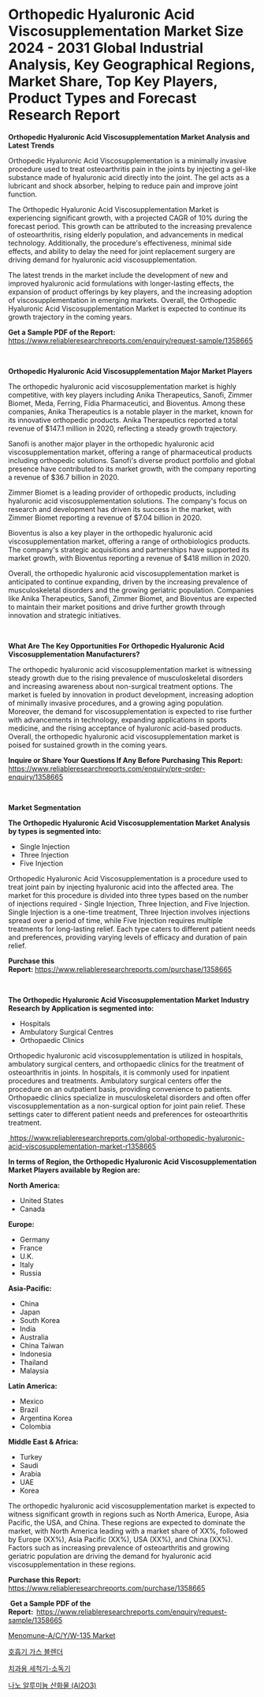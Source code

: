 <p><h1>Orthopedic Hyaluronic Acid Viscosupplementation Market Size 2024 - 2031 Global Industrial Analysis, Key Geographical Regions, Market Share, Top Key Players, Product Types and Forecast Research Report</h1></p><p><strong>Orthopedic Hyaluronic Acid Viscosupplementation Market Analysis and Latest Trends</strong></p>
<p><p>Orthopedic Hyaluronic Acid Viscosupplementation is a minimally invasive procedure used to treat osteoarthritis pain in the joints by injecting a gel-like substance made of hyaluronic acid directly into the joint. The gel acts as a lubricant and shock absorber, helping to reduce pain and improve joint function.</p><p>The Orthopedic Hyaluronic Acid Viscosupplementation Market is experiencing significant growth, with a projected CAGR of 10% during the forecast period. This growth can be attributed to the increasing prevalence of osteoarthritis, rising elderly population, and advancements in medical technology. Additionally, the procedure's effectiveness, minimal side effects, and ability to delay the need for joint replacement surgery are driving demand for hyaluronic acid viscosupplementation.</p><p>The latest trends in the market include the development of new and improved hyaluronic acid formulations with longer-lasting effects, the expansion of product offerings by key players, and the increasing adoption of viscosupplementation in emerging markets. Overall, the Orthopedic Hyaluronic Acid Viscosupplementation Market is expected to continue its growth trajectory in the coming years.</p></p>
<p><strong>Get a Sample PDF of the Report:&nbsp;</strong> <a href="https://www.reliableresearchreports.com/enquiry/request-sample/1358665">https://www.reliableresearchreports.com/enquiry/request-sample/1358665</a></p>
<p>&nbsp;</p>
<p><strong>Orthopedic Hyaluronic Acid Viscosupplementation Major Market Players</strong></p>
<p><p>The orthopedic hyaluronic acid viscosupplementation market is highly competitive, with key players including Anika Therapeutics, Sanofi, Zimmer Biomet, Meda, Ferring, Fidia Pharmaceutici, and Bioventus. Among these companies, Anika Therapeutics is a notable player in the market, known for its innovative orthopedic products. Anika Therapeutics reported a total revenue of $147.1 million in 2020, reflecting a steady growth trajectory.</p><p>Sanofi is another major player in the orthopedic hyaluronic acid viscosupplementation market, offering a range of pharmaceutical products including orthopedic solutions. Sanofi's diverse product portfolio and global presence have contributed to its market growth, with the company reporting a revenue of $36.7 billion in 2020.</p><p>Zimmer Biomet is a leading provider of orthopedic products, including hyaluronic acid viscosupplementation solutions. The company's focus on research and development has driven its success in the market, with Zimmer Biomet reporting a revenue of $7.04 billion in 2020.</p><p>Bioventus is also a key player in the orthopedic hyaluronic acid viscosupplementation market, offering a range of orthobiologics products. The company's strategic acquisitions and partnerships have supported its market growth, with Bioventus reporting a revenue of $418 million in 2020.</p><p>Overall, the orthopedic hyaluronic acid viscosupplementation market is anticipated to continue expanding, driven by the increasing prevalence of musculoskeletal disorders and the growing geriatric population. Companies like Anika Therapeutics, Sanofi, Zimmer Biomet, and Bioventus are expected to maintain their market positions and drive further growth through innovation and strategic initiatives.</p></p>
<p>&nbsp;</p>
<p><strong>What Are The Key Opportunities For Orthopedic Hyaluronic Acid Viscosupplementation Manufacturers?</strong></p>
<p><p>The orthopedic hyaluronic acid viscosupplementation market is witnessing steady growth due to the rising prevalence of musculoskeletal disorders and increasing awareness about non-surgical treatment options. The market is fueled by innovation in product development, increasing adoption of minimally invasive procedures, and a growing aging population. Moreover, the demand for viscosupplementation is expected to rise further with advancements in technology, expanding applications in sports medicine, and the rising acceptance of hyaluronic acid-based products. Overall, the orthopedic hyaluronic acid viscosupplementation market is poised for sustained growth in the coming years.</p></p>
<p><strong>Inquire or Share Your Questions If Any Before Purchasing This Report:</strong> <a href="https://www.reliableresearchreports.com/enquiry/pre-order-enquiry/1358665">https://www.reliableresearchreports.com/enquiry/pre-order-enquiry/1358665</a></p>
<p>&nbsp;</p>
<p><strong>Market Segmentation</strong></p>
<p><strong>The Orthopedic Hyaluronic Acid Viscosupplementation Market Analysis by types is segmented into:</strong></p>
<p><ul><li>Single Injection</li><li>Three Injection</li><li>Five Injection</li></ul></p>
<p><p>Orthopedic Hyaluronic Acid Viscosupplementation is a procedure used to treat joint pain by injecting hyaluronic acid into the affected area. The market for this procedure is divided into three types based on the number of injections required - Single Injection, Three Injection, and Five Injection. Single Injection is a one-time treatment, Three Injection involves injections spread over a period of time, while Five Injection requires multiple treatments for long-lasting relief. Each type caters to different patient needs and preferences, providing varying levels of efficacy and duration of pain relief.</p></p>
<p><strong>Purchase this Report:&nbsp;</strong><a href="https://www.reliableresearchreports.com/purchase/1358665">https://www.reliableresearchreports.com/purchase/1358665</a></p>
<p>&nbsp;</p>
<p><strong>The Orthopedic Hyaluronic Acid Viscosupplementation Market Industry Research by Application is segmented into:</strong></p>
<p><ul><li>Hospitals</li><li>Ambulatory Surgical Centres</li><li>Orthopaedic Clinics</li></ul></p>
<p><p>Orthopedic hyaluronic acid viscosupplementation is utilized in hospitals, ambulatory surgical centers, and orthopaedic clinics for the treatment of osteoarthritis in joints. In hospitals, it is commonly used for inpatient procedures and treatments. Ambulatory surgical centers offer the procedure on an outpatient basis, providing convenience to patients. Orthopaedic clinics specialize in musculoskeletal disorders and often offer viscosupplementation as a non-surgical option for joint pain relief. These settings cater to different patient needs and preferences for osteoarthritis treatment.</p></p>
<p><a href="https://www.reliableresearchreports.com/global-orthopedic-hyaluronic-acid-viscosupplementation-market-r1358665">&nbsp;https://www.reliableresearchreports.com/global-orthopedic-hyaluronic-acid-viscosupplementation-market-r1358665</a></p>
<p><strong>In terms of Region, the Orthopedic Hyaluronic Acid Viscosupplementation Market Players available by Region are:</strong></p>
<p>
    <p> <strong> North America: </strong>
        <ul>
            <li>United States</li>
            <li>Canada</li>
        </ul>
        </p> 
    <p> <strong> Europe: </strong>
        <ul>
            <li>Germany</li>
            <li>France</li>
            <li>U.K.</li>
            <li>Italy</li>
            <li>Russia</li>
        </ul>
        </p> 
    <p> <strong> Asia-Pacific: </strong>
        <ul>
            <li>China</li>
            <li>Japan</li>
            <li>South Korea</li>
            <li>India</li>
            <li>Australia</li>
            <li>China Taiwan</li>
            <li>Indonesia</li>
            <li>Thailand</li>
            <li>Malaysia</li>
        </ul>
        </p> 
    <p> <strong> Latin America: </strong>
        <ul>
            <li>Mexico</li>
            <li>Brazil</li>
            <li>Argentina Korea</li>
            <li>Colombia</li>
        </ul>
        </p> 
    <p> <strong> Middle East & Africa: </strong>
        <ul>
            <li>Turkey</li>
            <li>Saudi</li>
            <li>Arabia</li>
            <li>UAE</li>
            <li>Korea</li>
        </ul>
    </p>
    </p>
<p><p>The orthopedic hyaluronic acid viscosupplementation market is expected to witness significant growth in regions such as North America, Europe, Asia Pacific, the USA, and China. These regions are expected to dominate the market, with North America leading with a market share of XX%, followed by Europe (XX%), Asia Pacific (XX%), USA (XX%), and China (XX%). Factors such as increasing prevalence of osteoarthritis and growing geriatric population are driving the demand for hyaluronic acid viscosupplementation in these regions.</p></p>
<p><strong>Purchase this Report: </strong><a href="https://www.reliableresearchreports.com/purchase/1358665">https://www.reliableresearchreports.com/purchase/1358665</a></p>
<p>&nbsp;<strong>Get a Sample PDF of the Report:&nbsp;&nbsp;</strong><a href="https://www.reliableresearchreports.com/enquiry/request-sample/1358665">https://www.reliableresearchreports.com/enquiry/request-sample/1358665</a></p>
<p><strong></strong></p>
<p><p><a href="https://github.com/Krish2023na/Market-Research-Report-List-4/blob/main/menomune-acyw-135-market.md">Menomune-A/C/Y/W-135 Market</a></p><p><a href="https://github.com/vs10l4sfg5c/Market-Research-Report-List-2/blob/main/459891296074.md">호흡기 가스 블렌더</a></p><p><a href="https://medium.com/@jordanilliamson678678_12326/%EC%B9%98%EA%B3%BC-%EC%84%B8%EC%B2%99-%EC%86%8C%EB%8F%85%EA%B8%B0-%EC%8B%9C%EC%9E%A5-%EA%B7%9C%EB%AA%A8-%EC%97%B0%ED%8F%89%EA%B7%A0-%EC%84%B1%EC%9E%A5%EB%A5%A0-2024-2030%EB%85%84-%ED%8A%B8%EB%A0%8C%EB%93%9C-94dfbc83818f">치과용 세척기-소독기</a></p><p><a href="https://medium.com/@midge5687567/%EB%82%98%EB%85%B8-%EC%95%8C%EB%A3%A8%EB%AF%B8%EB%8A%84-%EC%82%B0%ED%99%94%EB%AC%BC-al2o3-%EC%8B%9C%EC%9E%A5-%EC%A1%B0%EC%82%AC-%EB%B3%B4%EA%B3%A0%EC%84%9C-2024%EB%85%84%EB%B6%80%ED%84%B0-2031%EB%85%84%EA%B9%8C%EC%A7%80%EC%9D%98-%EC%97%AD%EC%82%AC-%EB%B0%8F-%EC%98%88%EC%B8%A1-f0e5e63e07c1">나노 알루미늄 산화물 (Al2O3)</a></p></p>